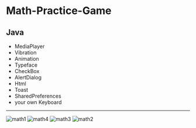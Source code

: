 # Math-Practice-Game

## Java


* MediaPlayer 
* Vibration 
* Animation
* Typeface
* CheckBox
* AlertDialog
* Html
* Toast
* SharedPreferences
* your own Keyboard


***


![math1](https://user-images.githubusercontent.com/65788306/211122587-29ee1a5c-b1bd-4b61-9a81-e8b82c8a1ba1.jpg)
![math4](https://user-images.githubusercontent.com/65788306/211122606-377df85c-a2e1-44a7-96df-924b2c4ebbb2.jpg)
![math3](https://user-images.githubusercontent.com/65788306/211122617-4fb7c3de-51cd-49b7-b359-92dc6592e459.jpg)
![math2](https://user-images.githubusercontent.com/65788306/211122625-5354c6f1-8994-4fc4-b72e-363e01a224be.jpg)

